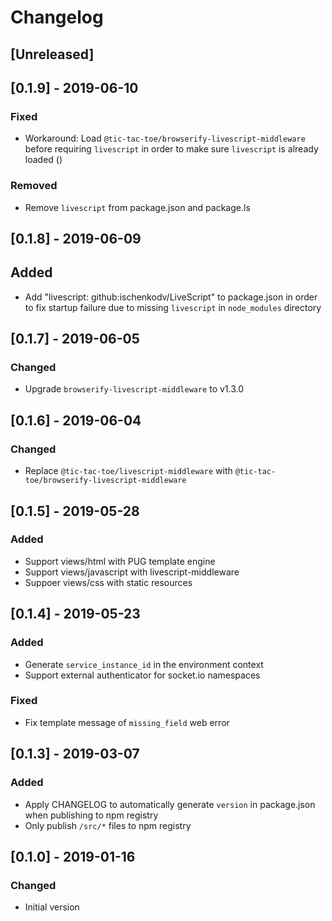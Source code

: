 # Changelog

## [Unreleased]

## [0.1.9] - 2019-06-10
### Fixed
- Workaround: Load `@tic-tac-toe/browserify-livescript-middleware` before requiring `livescript` in order to make sure `livescript` is already loaded ()

### Removed
- Remove `livescript` from package.json and package.ls


## [0.1.8] - 2019-06-09
## Added
- Add "livescript: github:ischenkodv/LiveScript" to package.json in order to fix startup failure due to missing `livescript` in `node_modules` directory

## [0.1.7] - 2019-06-05
### Changed
- Upgrade `browserify-livescript-middleware` to v1.3.0

## [0.1.6] - 2019-06-04
### Changed
- Replace `@tic-tac-toe/livescript-middleware` with `@tic-tac-toe/browserify-livescript-middleware`

## [0.1.5] - 2019-05-28
### Added
- Support views/html with PUG template engine
- Support views/javascript with livescript-middleware
- Suppoer views/css with static resources

## [0.1.4] - 2019-05-23
### Added
- Generate `service_instance_id` in the environment context
- Support external authenticator for socket.io namespaces

### Fixed
- Fix template message of `missing_field` web error

## [0.1.3] - 2019-03-07
### Added
- Apply CHANGELOG to automatically generate `version` in package.json when publishing to npm registry
- Only publish `/src/*` files to npm registry

## [0.1.0] - 2019-01-16
### Changed
- Initial version
